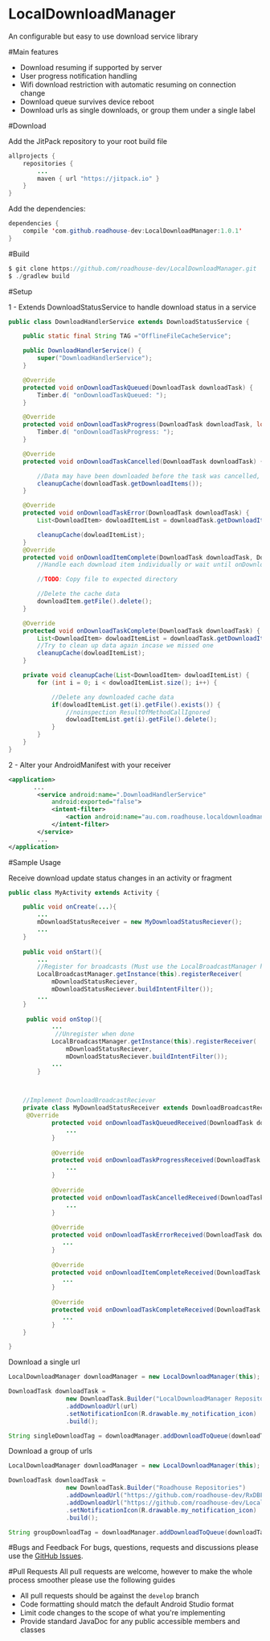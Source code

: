 # LocalDownloadManager

An configurable but easy to use download service library

#Main features
* Download resuming if supported by server
* User progress notification handling
* Wifi download restriction with automatic resuming on connection change
* Download queue survives device reboot
* Download urls as single downloads, or group them under a single label

#Download

Add the JitPack repository to your root build file

```java 
allprojects {
    repositories {
        ...
        maven { url "https://jitpack.io" }
    }
}
```

Add the dependencies:

```java 
dependencies {
    compile 'com.github.roadhouse-dev:LocalDownloadManager:1.0.1'
}
```

#Build
```java
$ git clone https://github.com/roadhouse-dev/LocalDownloadManager.git
$ ./gradlew build
```

#Setup

1 - Extends DownloadStatusService to handle download status in a service

```java
public class DownloadHandlerService extends DownloadStatusService {

    public static final String TAG ="OfflineFileCacheService";

    public DownloadHandlerService() {
        super("DownloadHandlerService");
    }

    @Override
    protected void onDownloadTaskQueued(DownloadTask downloadTask) {
        Timber.d( "onDownloadTaskQueued: ");
    }

    @Override
    protected void onDownloadTaskProgress(DownloadTask downloadTask, long bytesDownloaded, long totalBytes) {
        Timber.d( "onDownloadTaskProgress: ");
    }

    @Override
    protected void onDownloadTaskCancelled(DownloadTask downloadTask) {

        //Data may have been downloaded before the task was cancelled, so lets clean it up
        cleanupCache(downloadTask.getDownloadItems());
    }

    @Override
    protected void onDownloadTaskError(DownloadTask downloadTask) {
        List<DownloadItem> dowloadItemList = downloadTask.getDownloadItems();

        cleanupCache(dowloadItemList);
    }
    @Override
    protected void onDownloadItemComplete(DownloadTask downloadTask, DownloadItem downloadItem) {
        //Handle each download item individually or wait until onDownloadTaskComplete triggers to handle all at once

        //TODO: Copy file to expected directory

        //Delete the cache data
        downloadItem.getFile().delete();
    }

    @Override
    protected void onDownloadTaskComplete(DownloadTask downloadTask) {
        List<DownloadItem> dowloadItemList = downloadTask.getDownloadItems();
        //Try to clean up data again incase we missed one
        cleanupCache(dowloadItemList);
    }

    private void cleanupCache(List<DownloadItem> dowloadItemList) {
        for (int i = 0; i < dowloadItemList.size(); i++) {

            //Delete any downloaded cache data
            if(dowloadItemList.get(i).getFile().exists()) {
                //noinspection ResultOfMethodCallIgnored
                dowloadItemList.get(i).getFile().delete();
            }
        }
    }
}
```


2 - Alter your AndroidManifest with your receiver

```xml
<application>
       ...
        <service android:name=".DownloadHandlerService"
            android:exported="false">
            <intent-filter>
                <action android:name="au.com.roadhouse.localdownloadmanager.toolkit.DownloadStatusService.ACTION_DOWNLOAD_STATUS_UPDATE"/>
            </intent-filter>
        </service>
        ...
</application>
```


#Sample Usage

Receive download update status changes in an activity or fragment

```java
public class MyActivity extends Activity {

    public void onCreate(...){
        ...
        mDownloadStatusReceiver = new MyDownloadStatusReciever();
        ...
    }
    
    public void onStart(){
        ...
        //Register for broadcasts (Must use the LocalBroadcastManager here)
        LocalBroadcastManager.getInstance(this).registerReceiver(
            mDownloadStatusReciever, 
            mDownloadStatusReciever.buildIntentFilter());
        ...
    }
    
     public void onStop(){
            ...
             //Unregister when done
            LocalBroadcastManager.getInstance(this).registerReceiver(
                mDownloadStatusReciever, 
                mDownloadStatusReciever.buildIntentFilter());
            ...
        }
    


    //Implement DownloadBroadcastReciever
    private class MyDownloadStatusReceiver extends DownloadBroadcastReceiver{
     @Override
            protected void onDownloadTaskQueuedReceived(DownloadTask downloadTask) {
                ...
            }
    
            @Override
            protected void onDownloadTaskProgressReceived(DownloadTask downloadTask, long bytesDownloaded, long totalBytes) {
                ...
            }
    
            @Override
            protected void onDownloadTaskCancelledReceived(DownloadTask downloadTask) {
                ...
            }
    
            @Override
            protected void onDownloadTaskErrorReceived(DownloadTask downloadTask) {
               ...
            }
    
            @Override
            protected void onDownloadItemCompleteReceived(DownloadTask downloadTask, DownloadItem downloadItem) {
               ...
            }
    
            @Override
            protected void onDownloadTaskCompleteReceived(DownloadTask downloadTask) {
               ...
            }
    }

}

```


Download a single url

```java
LocalDownloadManager downloadManager = new LocalDownloadManager(this);

DownloadTask downloadTask =
                new DownloadTask.Builder("LocalDownloadManager Repository")
                .addDownloadUrl(url)
                .setNotificationIcon(R.drawable.my_notification_icon)
                .build();

String singleDownloadTag = downloadManager.addDownloadToQueue(downloadTask);

```

Download a group of urls

```java
LocalDownloadManager downloadManager = new LocalDownloadManager(this);

DownloadTask downloadTask =
                new DownloadTask.Builder("Roadhouse Repositories")
                .addDownloadUrl("https://github.com/roadhouse-dev/RxDBFlow/archive/master.zip")
                .addDownloadUrl("https://github.com/roadhouse-dev/LocalDownloadManager/archive/master.zip")
                .setNotificationIcon(R.drawable.my_notification_icon)
                .build();

String groupDownloadTag = downloadManager.addDownloadToQueue(downloadTask);
```

#Bugs and Feedback
For bugs, questions, requests and discussions please use the [GitHub Issues](https://github.com/roadhouse-dev/LocalDownloadManager/issues).

#Pull Requests
All pull requests are welcome, however to make the whole process smoother please use the following guides

* All pull requests should be against the ```develop``` branch
* Code formatting should match the default Android Studio format
* Limit code changes to the scope of what you're implementing
* Provide standard JavaDoc for any public accessible members and classes
